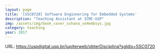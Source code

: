 ```yaml
---
layout: page
title: '[SSC0720] Software Enginnering for Embedded Systems'
description: "Teaching Assistant at ICMC-USP"
img: /assets/img/book_cover_oshana_se4embsys.jpg
category: teaching
year: 2017
---
```


URL: <https://uspdigital.usp.br/jupiterweb/obterDisciplina?sgldis=SSC0720>